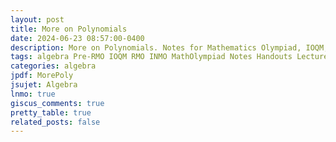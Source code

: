 ```yaml
---
layout: post
title: More on Polynomials
date: 2024-06-23 08:57:00-0400
description: More on Polynomials. Notes for Mathematics Olympiad, IOQM, RMO, INMO. Problem set, Solutions, Questions, Answers, Hints, Walkthroughs, Discussions.
tags: algebra Pre-RMO IOQM RMO INMO MathOlympiad Notes Handouts LectureNotes
categories: algebra
jpdf: MorePoly
jsujet: Algebra
lnmo: true
giscus_comments: true
pretty_table: true
related_posts: false
---
```

